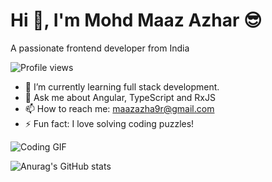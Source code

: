 # Hi 👋, I'm Mohd Maaz Azhar 😎
A passionate frontend developer from India

![Profile views](https://komarev.com/ghpvc/?username=maaz-azhar-9&color=blue)

- 🌱 I’m currently learning full stack development.
- 💬 Ask me about Angular, TypeScript and RxJS
- 📫 How to reach me: maazazha9r@gmail.com
- ⚡ Fun fact: I love solving coding puzzles!


![Coding GIF](https://media3.giphy.com/media/v1.Y2lkPTc5MGI3NjExbG9uYXNoN3M3MGo1OG44d3UwZDFkZWQxZXJwbGs0cGY0Zzc2amNsbCZlcD12MV9pbnRlcm5hbF9naWZfYnlfaWQmY3Q9Zw/26tn33aiTi1jkl6H6/giphy.gif)


![Anurag's GitHub stats](https://github-readme-stats.vercel.app/api?username=maaz-azhar-9&show_icons=true&theme=radical)




